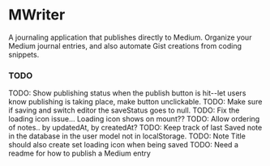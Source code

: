 # MWriter

A journaling application that publishes directly to Medium. Organize your Medium journal entries, and also automate Gist creations from coding snippets.

### TODO
TODO: Show publishing status when the publish button is hit--let users know publishing is taking place, make button unclickable.
TODO: Make sure if saving and switch editor the saveStatus goes to null.
TODO: Fix the loading icon issue... Loading icon shows on mount??
TODO: Allow ordering of notes.. by updatedAt, by createdAt?
TODO: Keep track of last Saved note in the database in the user model not in localStorage.
TODO: Note Title should also create set loading icon when being saved
TODO: Need a readme for how to publish a Medium entry
